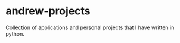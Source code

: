 # andrew-projects
Collection of applications and personal projects that I have written in python.  
